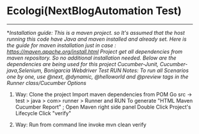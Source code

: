 # Ecologi(NextBlogAutomation Test)
***
**Installation guide: This is a maven project. so It's assumed that the host running this code have Java and maven installed and already set. Here is the guide for maven installation just in case : https://maven.apache.org/install.html Project get all dependencies from maven repository. So no additional installation needed. *Below are the dependencies are being used for this project Cucumber-Junit, Cucumber-java,Selenium, Bonigarcia Webdriver Test RUN Notes: To run all Scenarios one by one, use @next, @dynamic, @helloworld and @preview tags in the Runner class/Cucumber Options**
1. Way: Clone the project Import maven dependencies from POM Go src -> test > java > com> runner > Runner and RUN To generate "HTML Maven Cucumber Report" ; Open Maven right side panel Double Click Project's Lifecycle Click "verify"

2. Way: Run from command line invoke mvn clean verify

